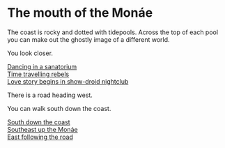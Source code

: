 # The mouth of the Monáe  

The coast is rocky and dotted with tidepools. Across the top of each pool you can make out the ghostly image of a different world.

You look closer.  

[Dancing in a sanatorium](https://www.youtube.com/watch?v=pwnefUaKCbc)  
[Time travelling rebels](https://www.youtube.com/watch?v=tEddixS-UoU)  
[Love story begins in show-droid nightclub](https://www.youtube.com/watch?v=Oxls2xX0Clg)  


There is a road heading west.   

You can walk south down the coast.  

[South down the coast](ra.html)  
[Southeast up the Monáe](henson.html)  
[East following the road](roadWest.html)
